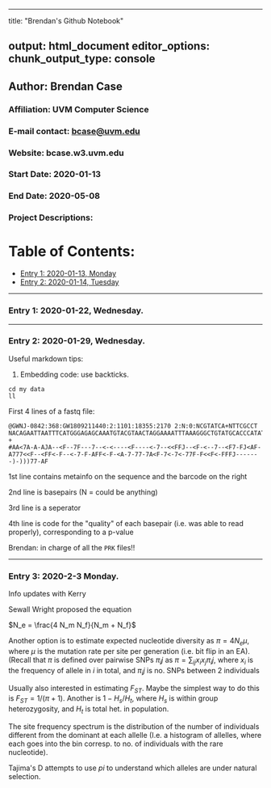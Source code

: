 
---
title: "Brendan's Github Notebook"

output: html_document
editor_options: 
chunk_output_type: console
---

## Author: Brendan Case
### Affiliation: UVM Computer Science
### E-mail contact: bcase@uvm.edu
### Website: bcase.w3.uvm.edu


### Start Date: 2020-01-13
### End Date: 2020-05-08
### Project Descriptions:


# Table of Contents:
* [Entry 1: 2020-01-13, Monday](#id-section1)
* [Entry 2: 2020-01-14, Tuesday](#id-section2)
------
<div id='id-section1'/>   

### Entry 1: 2020-01-22, Wednesday.



------
<div id='id-section2'/>

### Entry 2: 2020-01-29, Wednesday.

Useful markdown tips:

1. Embedding code: use backticks.

```
cd my data
ll
```

First 4 lines of a fastq file:

```
@GWNJ-0842:368:GW1809211440:2:1101:18355:2170 2:N:0:NCGTATCA+NTTCGCCT
NACAGAATTAATTTCATGGGAGAGCAAATGTACGTAACTAGGAAAATTTAAAGGGCTGTATGCACCCATATCCTCCTCATCCTCATAAGCATCATCAACAGATATGATAGGAAGAATTATGCCAGTTACAAGCTAGAACCCTCCCTTTTT
+
#AA<7A-A-AJA--<F--7F---7--<-<----<F----<-7--<<FFJ--<F-<--7--<F7-FJ<AF-A777<<F--<FF<-F--<-7-F-AFF<-F-<A-7-77-7A<F-7<-7<-77F-F<<F<-FFFJ-------)-)))77-AF
```

1st line contains metainfo on the sequence and the barcode on the right

2nd line is basepairs (N = could be anything)

3rd line is a seperator

4th line is code for the "quality" of each basepair (i.e. was able to read properly), corresponding to a p-value

Brendan: in charge of all the `PRK` files!!

------
<div id='id-section3'/>

### Entry 3: 2020-2-3 Monday.

Info updates with Kerry

Sewall Wright proposed the equation

$N_e = \frac{4 N_m N_f}{N_m + N_f}$

Another option is to estimate expected nucleotide diversity as $\pi =
4 N_e \mu$, where $\mu$ is the mutation rate per site per generation
(i.e. bit flip in an EA). (Recall that $\pi$ is defined over pairwise
SNPs $\pi_ij$ as $\pi = \sum_{ij} x_i x_j \pi_ij$, where $x_i$ is the
frequency of allele in $i$ in total, and $\pi_ij$ is no. SNPs between
2 individuals

Usually also interested in estimating $F_{ST}$. Maybe the simplest way
to do this is $F_{ST} = 1/(\pi +1)$. Another is $1 - H_s/H_t$, where
$H_s$ is within group heterozygosity, and $H_t$ is total het. in
population.

The site frequency spectrum is the distribution of the number of
individuals different from the dominant at each allelle (I.e. a
histogram of allelles, where each goes into the bin corresp. to no. of
individuals with the rare nucleotide).

Tajima's D attempts to use $pi$ to understand which alleles are under
natural selection.

<div id='id-section4'/>
